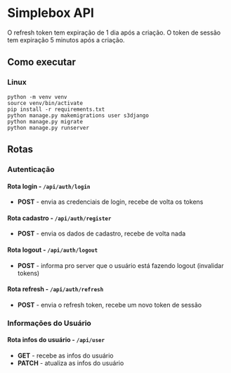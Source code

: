 # Simplebox API

O refresh token tem expiração de 1 dia após a criação. O token de sessão tem expiração 5 minutos após a criação.

## Como executar

### Linux

```
python -m venv venv
source venv/bin/activate
pip install -r requirements.txt
python manage.py makemigrations user s3django
python manage.py migrate
python manage.py runserver
```

## Rotas

### Autenticação

#### Rota login - `/api/auth/login`
- **POST** - envia as credenciais de login, recebe de volta os tokens

#### Rota cadastro - `/api/auth/register`
- **POST** - envia os dados de cadastro, recebe de volta nada

#### Rota logout - `/api/auth/logout`
- **POST** - informa pro server que o usuário está fazendo logout (invalidar tokens)

#### Rota refresh - `/api/auth/refresh`
- **POST** - envia o refresh token, recebe um novo token de sessão

### Informações do Usuário

#### Rota infos do usuário - `/api/user`
- **GET** - recebe as infos do usuário
- **PATCH** - atualiza as infos do usuário
